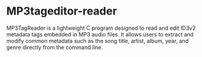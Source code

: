 # MP3tageditor-reader
MP3TagReader is a lightweight C program designed to read and edit ID3v2 metadata tags embedded in MP3 audio files. It allows users to extract and modify common metadata such as the song title, artist, album, year, and genre directly from the command line.  
